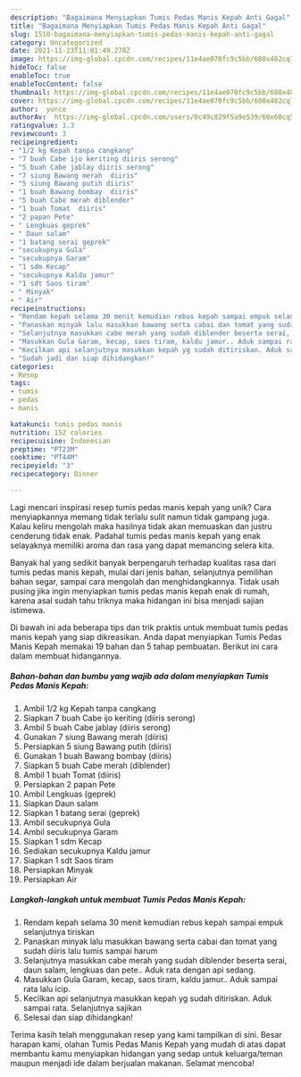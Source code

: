 ```yaml
---
description: "Bagaimana Menyiapkan Tumis Pedas Manis Kepah Anti Gagal"
title: "Bagaimana Menyiapkan Tumis Pedas Manis Kepah Anti Gagal"
slug: 1510-bagaimana-menyiapkan-tumis-pedas-manis-kepah-anti-gagal
category: Uncategorized
date: 2021-11-23T11:01:49.278Z
image: https://img-global.cpcdn.com/recipes/11e4ae070fc9c5bb/680x482cq70/tumis-pedas-manis-kepah-foto-resep-utama.jpg
hideToc: false
enableToc: true
enableTocContent: false
thumbnail: https://img-global.cpcdn.com/recipes/11e4ae070fc9c5bb/680x482cq70/tumis-pedas-manis-kepah-foto-resep-utama.jpg
cover: https://img-global.cpcdn.com/recipes/11e4ae070fc9c5bb/680x482cq70/tumis-pedas-manis-kepah-foto-resep-utama.jpg
author:  yunce
authorAv:  https://img-global.cpcdn.com/users/0c49c829f5a9e539/60x60cq50/avatar.jpg
ratingvalue: 3.3
reviewcount: 3
recipeingredient:
- "1/2 kg Kepah tanpa cangkang"
- "7 buah Cabe ijo keriting diiris serong"
- "5 buah Cabe jablay diiris serong"
- "7 siung Bawang merah  diiris"
- "5 siung Bawang putih diiris"
- "1 buah Bawang bombay  diiris"
- "5 buah Cabe merah diblender"
- "1 buah Tomat  diiris"
- "2 papan Pete"
- " Lengkuas geprek"
- " Daun salam"
- "1 batang serai geprek"
- "secukupnya Gula"
- "secukupnya Garam"
- "1 sdm Kecap"
- "secukupnya Kaldu jamur"
- "1 sdt Saos tiram"
- " Minyak"
- " Air"
recipeinstructions:
- "Rendam kepah selama 30 menit kemudian rebus kepah sampai empuk selanjutnya tiriskan"
- "Panaskan minyak lalu masukkan bawang serta cabai dan tomat yang sudah diiris lalu tumis sampai harum"
- "Selanjutnya masukkan cabe merah yang sudah diblender beserta serai, daun salam, lengkuas dan pete.. Aduk rata dengan api sedang."
- "Masukkan Gula Garam, kecap, saos tiram, kaldu jamur.. Aduk sampai rata lalu icip."
- "Kecilkan api selanjutnya masukkan kepah yg sudah ditiriskan. Aduk sampai rata. Selanjutnya sajikan"
- "Sudah jadi dan siap dihidangkan!"
categories:
- Resep
tags:
- tumis
- pedas
- manis

katakunci: tumis pedas manis 
nutrition: 152 calories
recipecuisine: Indonesian
preptime: "PT23M"
cooktime: "PT44M"
recipeyield: "3"
recipecategory: Dinner

---
```



Lagi mencari inspirasi resep tumis pedas manis kepah yang unik? Cara menyiapkannya memang tidak terlalu sulit namun tidak gampang juga. Kalau keliru mengolah maka hasilnya tidak akan memuaskan dan justru cenderung tidak enak. Padahal tumis pedas manis kepah yang enak selayaknya memiliki aroma dan rasa yang dapat memancing selera kita.


Banyak hal yang sedikit banyak berpengaruh terhadap kualitas rasa dari tumis pedas manis kepah, mulai dari jenis bahan, selanjutnya pemilihan bahan segar, sampai cara mengolah dan menghidangkannya. Tidak usah pusing jika ingin menyiapkan tumis pedas manis kepah enak di rumah, karena asal sudah tahu triknya maka hidangan ini bisa menjadi sajian istimewa.




Di bawah ini ada beberapa tips dan trik praktis untuk membuat tumis pedas manis kepah yang siap dikreasikan. Anda dapat menyiapkan Tumis Pedas Manis Kepah memakai 19 bahan dan 5 tahap pembuatan. Berikut ini cara dalam membuat hidangannya.

<!--inarticleads1-->

##### Bahan-bahan dan bumbu yang wajib ada dalam menyiapkan Tumis Pedas Manis Kepah:

1. Ambil 1/2 kg Kepah tanpa cangkang
1. Siapkan 7 buah Cabe ijo keriting (diiris serong)
1. Ambil 5 buah Cabe jablay (diiris serong)
1. Gunakan 7 siung Bawang merah  (diiris)
1. Persiapkan 5 siung Bawang putih (diiris)
1. Gunakan 1 buah Bawang bombay  (diiris)
1. Siapkan 5 buah Cabe merah (diblender)
1. Ambil 1 buah Tomat  (diiris)
1. Persiapkan 2 papan Pete
1. Ambil  Lengkuas (geprek)
1. Siapkan  Daun salam
1. Siapkan 1 batang serai (geprek)
1. Ambil secukupnya Gula
1. Ambil secukupnya Garam
1. Siapkan 1 sdm Kecap
1. Sediakan secukupnya Kaldu jamur
1. Siapkan 1 sdt Saos tiram
1. Persiapkan  Minyak
1. Persiapkan  Air




<!--inarticleads2-->

##### Langkah-langkah untuk membuat Tumis Pedas Manis Kepah:

1. Rendam kepah selama 30 menit kemudian rebus kepah sampai empuk selanjutnya tiriskan
1. Panaskan minyak lalu masukkan bawang serta cabai dan tomat yang sudah diiris lalu tumis sampai harum
1. Selanjutnya masukkan cabe merah yang sudah diblender beserta serai, daun salam, lengkuas dan pete.. Aduk rata dengan api sedang.
1. Masukkan Gula Garam, kecap, saos tiram, kaldu jamur.. Aduk sampai rata lalu icip.
1. Kecilkan api selanjutnya masukkan kepah yg sudah ditiriskan. Aduk sampai rata. Selanjutnya sajikan
1. Selesai dan siap dihidangkan!



Terima kasih telah menggunakan resep yang kami tampilkan di sini. Besar harapan kami, olahan Tumis Pedas Manis Kepah yang mudah di atas dapat membantu kamu menyiapkan hidangan yang sedap untuk keluarga/teman maupun menjadi ide dalam berjualan makanan. Selamat mencoba!
